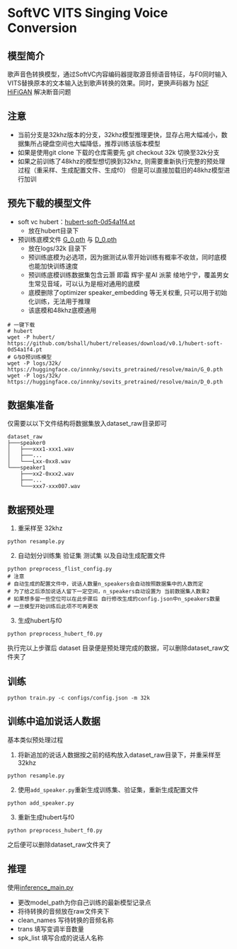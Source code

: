 # SoftVC VITS Singing Voice Conversion

## 模型简介
歌声音色转换模型，通过SoftVC内容编码器提取源音频语音特征，与F0同时输入VITS替换原本的文本输入达到歌声转换的效果。同时，更换声码器为 [NSF HiFiGAN](https://github.com/openvpi/DiffSinger/tree/refactor/modules/nsf_hifigan) 解决断音问题
## 注意
+ 当前分支是32khz版本的分支，32khz模型推理更快，显存占用大幅减小，数据集所占硬盘空间也大幅降低，推荐训练该版本模型
+ 如果是使用git clone 下载的仓库需要先 git checkout 32k 切换至32k分支
+ 如果之前训练了48khz的模型想切换到32khz, 则需要重新执行完整的预处理过程（重采样、生成配置文件、生成f0）
但是可以直接加载旧的48khz模型进行加训
## 预先下载的模型文件
+ soft vc hubert：[hubert-soft-0d54a1f4.pt](https://github.com/bshall/hubert/releases/download/v0.1/hubert-soft-0d54a1f4.pt)
  + 放在hubert目录下
+ 预训练底模文件 [G_0.pth](https://huggingface.co/innnky/sovits_pretrained/resolve/main/G_0.pth) 与 [D_0.pth](https://huggingface.co/innnky/sovits_pretrained/resolve/main/D_0.pth)
  + 放在logs/32k 目录下
  + 预训练底模为必选项，因为据测试从零开始训练有概率不收敛，同时底模也能加快训练速度
  + 预训练底模训练数据集包含云灏 即霜 辉宇·星AI 派蒙 绫地宁宁，覆盖男女生常见音域，可以认为是相对通用的底模
  + 底模删除了optimizer speaker_embedding 等无关权重, 只可以用于初始化训练，无法用于推理
  + 该底模和48khz底模通用
```shell
# 一键下载
# hubert
wget -P hubert/ https://github.com/bshall/hubert/releases/download/v0.1/hubert-soft-0d54a1f4.pt
# G与D预训练模型
wget -P logs/32k/ https://huggingface.co/innnky/sovits_pretrained/resolve/main/G_0.pth
wget -P logs/32k/ https://huggingface.co/innnky/sovits_pretrained/resolve/main/D_0.pth

```


## 数据集准备
仅需要以以下文件结构将数据集放入dataset_raw目录即可
```shell
dataset_raw
├───speaker0
│   ├───xxx1-xxx1.wav
│   ├───...
│   └───Lxx-0xx8.wav
└───speaker1
    ├───xx2-0xxx2.wav
    ├───...
    └───xxx7-xxx007.wav
```

## 数据预处理
1. 重采样至 32khz

```shell
python resample.py
 ```
2. 自动划分训练集 验证集 测试集 以及自动生成配置文件
```shell
python preprocess_flist_config.py
# 注意
# 自动生成的配置文件中，说话人数量n_speakers会自动按照数据集中的人数而定
# 为了给之后添加说话人留下一定空间，n_speakers自动设置为 当前数据集人数乘2
# 如果想多留一些空位可以在此步骤后 自行修改生成的config.json中n_speakers数量
# 一旦模型开始训练后此项不可再更改
```
3. 生成hubert与f0
```shell
python preprocess_hubert_f0.py
```
执行完以上步骤后 dataset 目录便是预处理完成的数据，可以删除dataset_raw文件夹了

## 训练
```shell
python train.py -c configs/config.json -m 32k
```

## 训练中追加说话人数据
基本类似预处理过程
1. 将新追加的说话人数据按之前的结构放入dataset_raw目录下，并重采样至32khz
```shell
python resample.py
 ```
2. 使用`add_speaker.py`重新生成训练集、验证集，重新生成配置文件
```shell
python add_speaker.py
```
3. 重新生成hubert与f0
```shell
python preprocess_hubert_f0.py
```
之后便可以删除dataset_raw文件夹了

## 推理

使用[inference_main.py](inference_main.py)
+ 更改model_path为你自己训练的最新模型记录点
+ 将待转换的音频放在raw文件夹下
+ clean_names 写待转换的音频名称
+ trans 填写变调半音数量
+ spk_list 填写合成的说话人名称

